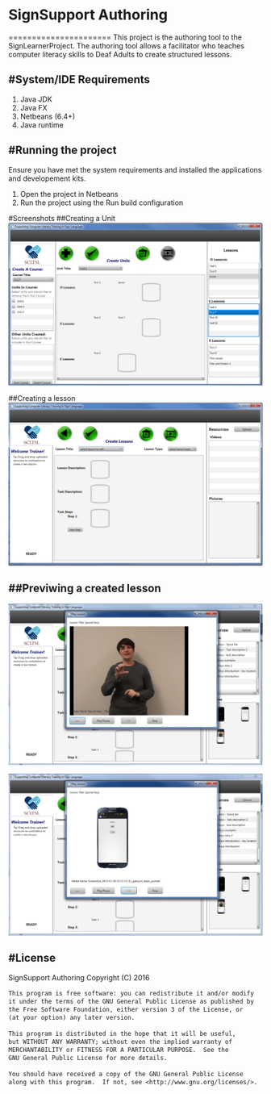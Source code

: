 # SignSupport Authoring
======================
This project is the authoring tool to the SignLearnerProject. The authoring tool allows a facilitator who teaches computer literacy skills
to Deaf Adults to create structured lessons.

#System/IDE Requirements
------------
  1. Java JDK
  2. Java FX
  3. Netbeans (6.4+)
  4. Java runtime
  
#Running the project
-----------------
Ensure you have met the system requirements and installed the applications and developement kits. 
  1. Open the project in Netbeans
  2. Run the project using the Run build configuration
  
#Screenshots
##Creating a Unit
![Unit Screen](/unit_screen.png)

##Creating a lesson
![Lesson Screen](/lesson_creation.png)

##Previwing a created lesson
------------
![Lesson Preview](/lesson_preview.png)

![Lesson Preview 2](/lesson_preview_2.png)

#License
---------
SignSupport Authoring Copyright (C) 2016

    This program is free software: you can redistribute it and/or modify
    it under the terms of the GNU General Public License as published by
    the Free Software Foundation, either version 3 of the License, or
    (at your option) any later version.

    This program is distributed in the hope that it will be useful,
    but WITHOUT ANY WARRANTY; without even the implied warranty of
    MERCHANTABILITY or FITNESS FOR A PARTICULAR PURPOSE.  See the
    GNU General Public License for more details.

    You should have received a copy of the GNU General Public License
    along with this program.  If not, see <http://www.gnu.org/licenses/>.

